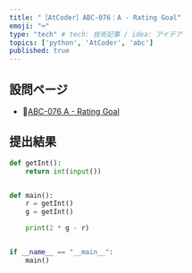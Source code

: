 ```yaml
---
title: "［AtCoder］ABC-076｜A - Rating Goal"
emoji: "⌨️"
type: "tech" # tech: 技術記事 / idea: アイデア
topics: ['python', 'AtCoder', 'abc']
published: true
---
```


## 設問ページ

- 🔗[ABC-076 A - Rating Goal](https://atcoder.jp/contests/abc076/tasks/abc076_a)

## 提出結果

```python
def getInt():
    return int(input())


def main():
    r = getInt()
    g = getInt()

    print(2 * g - r)


if __name__ == "__main__":
    main()
```
